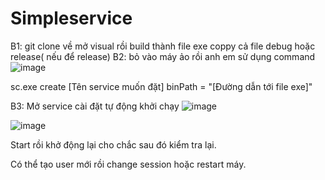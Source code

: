 # Simpleservice
B1: git clone về mở visual rồi build thành file exe coppy cả file debug hoặc release( nếu để release)
B2: bỏ vào máy ảo rồi anh em  sử dụng command
![image](https://user-images.githubusercontent.com/123853010/229441000-3ca6d390-1b2b-459f-b96b-70c8ea97c6a8.png)

sc.exe create [Tên service muốn đặt] binPath = "[Đường dẫn tới file exe]"

B3: Mở service cài đặt tự động khởi chạy 
![image](https://user-images.githubusercontent.com/123853010/229441152-475efa79-e9d2-4162-bfc5-dafe22c301c3.png)

![image](https://user-images.githubusercontent.com/123853010/229441087-517edd9d-d41a-4b61-8d8a-f4d8f8239edb.png)

Start rồi khở động lại cho chắc sau đó kiểm tra lại. 

Có thể tạo user mới rồi change session hoặc restart máy.
